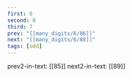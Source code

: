 ```yaml
---
first: 6
second: 8
third: 7
prev: "[[many_digits/6/86]]"
next: "[[many_digits/6/88]]"
tags: [odd]
---
```

prev2-in-text: [[85]]
next2-in-text: [[89]]
